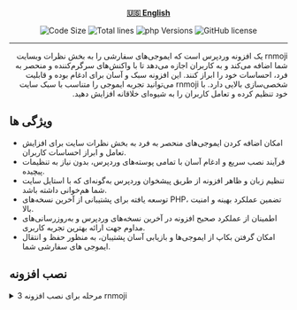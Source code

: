<div align="center">

[**🇺🇸 English**](../../README.md)
</div>

<p align="center">
    <img src="https://img.shields.io/github/languages/code-size/robonamari/rnmoji?style=flat" alt="Code Size">
    <img src="https://tokei.rs/b1/github/robonamari/rnmoji?style=flat" alt="Total lines">
    <img src="https://img.shields.io/badge/php-%5E8.1-blue" alt="php Versions">
    <img src="https://img.shields.io/github/license/robonamari/rnmoji" alt="GitHub license">
</p>

---

<p dir="rtl">
rnmoji یک افزونه وردپرس است که ایموجی‌های سفارشی را به بخش نظرات وبسایت شما اضافه می‌کند و به کاربران اجازه می‌دهد تا با واکنش‌های سرگرم‌کننده و منحصر به فرد، احساسات خود را ابراز کنند. این افزونه سبک و آسان برای ادغام بوده و قابلیت شخصی‌سازی بالایی دارد. با rnmoji می‌توانید تجربه ایموجی را متناسب با سبک سایت خود تنظیم کرده و تعامل کاربران را به شیوه‌ای خلاقانه افزایش دهید.
</p>

## ویژگی ها
- امکان اضافه کردن ایموجی‌های منحصر به فرد به بخش نظرات سایت برای افزایش تعامل و ابراز احساسات کاربران.
- فرآیند نصب سریع و ادغام آسان با تمامی پوسته‌های وردپرس، بدون نیاز به تنظیمات پیچیده.
- تنظیم زبان و ظاهر افزونه از طریق پیشخوان وردپرس به‌گونه‌ای که با استایل سایت شما هم‌خوانی داشته باشد.
- توسعه یافته برای پشتیبانی از آخرین نسخه‌های PHP، تضمین عملکرد بهینه و امنیت بالا.
- اطمینان از عملکرد صحیح افزونه در آخرین نسخه‌های وردپرس و به‌روزرسانی‌های مداوم جهت ارائه بهترین تجربه کاربری.
- امکان گرفتن بکاپ از ایموجی‌ها و بازیابی آسان پشتیبان، به منظور حفظ و انتقال ایموجی های سفارشی شما.

## نصب افزونه
<details>
<summary>3 مرحله برای نصب افزونه rnmoji</summary>

### 1. دریافت فایل‌های افزونه

برای دانلود آخرین نسخه افزونه، به صفحه انتشارهای GitHub مراجعه کنید:  
🔗 [rnmoji - GitHub Releases](https://github.com/robonamari/rnmoji/releases)

### 2. آپلود در وردپرس و اجرا

وارد پیشخوان وردپرس شوید و از مسیر  
افزونه‌ها » افزودن » بارگذاری افزونه  
فایل ZIP افزونه را انتخاب و بارگذاری کنید، سپس آن را نصب و فعال کنید.

### انجام شد!
افزونه شما باید به طور کامل تنظیم شده و آماده اجرا باشد!

</details>
